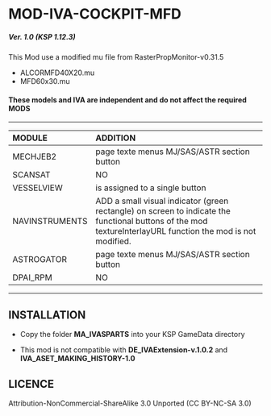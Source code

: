# MOD-IVA-COCKPIT-MFD
##### Ver. 1.0 (KSP 1.12.3)

This Mod use a modified mu file from RasterPropMonitor-v0.31.5
- ALCORMFD40X20.mu
- MFD60x30.mu

#### These models and IVA are independent and do not affect the required MODS
______

|    MODULE       | ADDITION |
|:---             |:---      |
| MECHJEB2       | page texte menus MJ/SAS/ASTR section button |
| SCANSAT        | NO |
| VESSELVIEW     | is assigned to a single button |
| NAVINSTRUMENTS | ADD a small visual indicator (green rectangle) on screen to indicate the functional buttons of the mod textureInterlayURL function the mod is not modified.|
| ASTROGATOR     | page texte menus MJ/SAS/ASTR section button |
| DPAI_RPM       | NO|
______

## INSTALLATION

- Copy the folder **MA_IVASPARTS** into your KSP GameData directory

- This mod is not compatible with **DE_IVAExtension-v.1.0.2** and **IVA_ASET_MAKING_HISTORY-1.0**

## LICENCE
 Attribution-NonCommercial-ShareAlike 3.0 Unported (CC BY-NC-SA 3.0)
